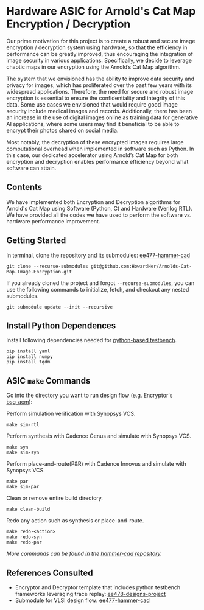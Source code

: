 # Hardware ASIC for Arnold's Cat Map Encryption / Decryption

Our prime motivation for this project is to create a robust and secure image encryption / decryption system using hardware, so that the efficiency in performance can be greatly improved, thus encouraging the integration of image security in various applications. Specifically, we decide to leverage chaotic maps in our encryption using the Arnold’s Cat Map algorithm.

The system that we envisioned has the ability to improve data security and privacy for images, which has proliferated over the past few years with its widespread applications. Therefore, the need for secure and robust image encryption is essential to ensure the confidentiality and integrity of this data. Some use cases we envisioned that would require good image security include medical images and records. Additionally, there has been an increase in the use of digital images online as training data for generative AI applications, where some users may find it beneficial to be able to encrypt their photos shared on social media.

Most notably, the decryption of these encrypted images requires large computational overhead when implemented in software such as Python. In this case, our dedicated accelerator using Arnold’s Cat Map for both encryption and decryption enables performance efficiency beyond what software can attain.



## Contents
We have implemented both Encryption and Decryption algorithms for Arnold's Cat Map using Software (Python, C) and Hardware (Verilog RTL). We have provided all the codes we have used to perform the software vs. hardware performance improvement.



## Getting Started

In terminal, clone the repository and its submodules: [ee477-hammer-cad](https://github.com/bsg-external/ee477-hammer-cad)

```
git clone --recurse-submodules git@github.com:HowardHer/Arnolds-Cat-Map-Image-Encryption.git
```
If you already cloned the project and forgot `--recurse-submodules`, you can use the following commands to initialize, fetch, and checkout any nested submodules. 

```
git submodule update --init --recursive
```



## Install Python Dependences

Install following dependencies needed for [python-based testbench](#ASIC/encryptor/bsg_acm/py/final_proj_pre_sim.py).
```
pip install yaml
pip install numpy
pip install tqdm
```


## ASIC `make` Commands

Go into the directory you want to run design flow (e.g. Encryptor's [bsg_acm](#ASIC/encryptor/bsg_acm/)):

Perform simulation verification with Synopsys VCS.
```
make sim-rtl
```
Perform synthesis with Cadence Genus and simulate with Synopsys VCS.
```
make syn
make sim-syn
```
Perform place-and-route(P&R) with Cadence Innovus and simulate with Synopsys VCS.
```
make par
make sim-par
```

Clean or remove entire build directory.
```
make clean-build
```

Redo any action such as synthesis or place-and-route.
```
make redo-<action>
make redo-syn
make redo-par
```
_More commands can be found in the [hammer-cad repository](https://github.com/bsg-external/ee477-hammer-cad?tab=readme-ov-file#summary-of-make-targets)._

## References Consulted

- Encryptor and Decryptor template that includes python testbench frameworks leveraging trace replay: [ee478-designs-project](https://github.com/bsg-external/ee478-designs-project)
- Submodule for VLSI design flow: [ee477-hammer-cad](https://github.com/bsg-external/ee477-hammer-cad)